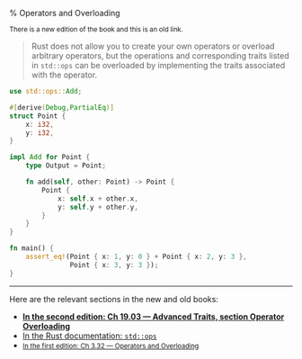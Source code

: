 % Operators and Overloading

<small>There is a new edition of the book and this is an old link.</small>

> Rust does not allow you to create your own operators or overload arbitrary operators, but the operations and corresponding traits listed in `std::ops` can be overloaded by implementing the traits associated with the operator.

```rust
use std::ops::Add;

#[derive(Debug,PartialEq)]
struct Point {
    x: i32,
    y: i32,
}

impl Add for Point {
    type Output = Point;

    fn add(self, other: Point) -> Point {
        Point {
            x: self.x + other.x,
            y: self.y + other.y,
        }
    }
}

fn main() {
    assert_eq!(Point { x: 1, y: 0 } + Point { x: 2, y: 3 },
               Point { x: 3, y: 3 });
}
```

---

Here are the relevant sections in the new and old books:

* **[In the second edition: Ch 19.03 — Advanced Traits, section Operator Overloading][2]**
* [In the Rust documentation: `std::ops`][3]
* <small>[In the first edition: Ch 3.32 — Operators and Overloading][1]</small>

[1]: first-edition/operators-and-overloading.html
[2]: second-edition/ch19-03-advanced-traits.html#default-generic-type-parameters-and-operator-overloading
[3]: ../std/ops/index.html
